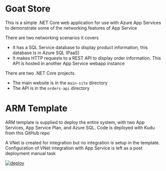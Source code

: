 # Goat Store
This is a simple .NET Core web application for use with Azure App Services to demonstrate some of the networking features of App Service

There are two networking scenarios it covers
- It has a SQL Service database to display product information, this database is in Azure SQL (PaaS)
- It makes HTTP requests to a REST API to display order information. This API is hosted in another App Service webapp instance

There are two .NET Core projects.  
 - The main website is in the `main-site` directory
 - The API is in the `orders-api` directory

# ARM Template
ARM template is supplied to deploy the entire system, with two App Services, App Service Plan, and Azure SQL. Code is deployed with Kudu from this GitHub repo

A VNet is created for integration but no integration is setup in the template. Configuration of VNet integration with App Service is left as a post deployment manual task

[![deploy](https://raw.githubusercontent.com/benc-uk/azure-arm/master/etc/azuredeploy.png)](https://portal.azure.com/#create/Microsoft.Template/uri/https%3A%2F%2Fraw.githubusercontent.com%2Fbenc-uk%2Fgoat-store%2Fmaster%2Farm-template%2Fazuredeploy.json)